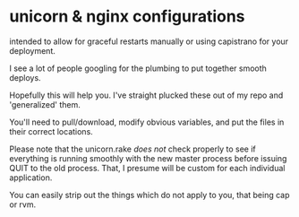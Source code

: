 unicorn & nginx configurations
==============================

intended to allow for graceful restarts manually or using capistrano for your deployment.

I see a lot of people googling for the plumbing to put together smooth deploys.

Hopefully this will help you. I've straight plucked these out of my repo and 'generalized' them.

You'll need to pull/download, modify obvious variables, and put the files in their correct locations.

Please note that the unicorn.rake *does not* check properly to see if everything is running smoothly
with the new master process before issuing QUIT to the old process. That, I presume will be custom for 
each individual application.

You can easily strip out the things which do not apply to you, that being cap or rvm.
